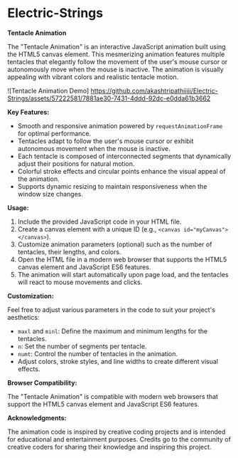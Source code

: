 # Electric-Strings

**Tentacle Animation**

The "Tentacle Animation" is an interactive JavaScript animation built using the HTML5 canvas element. This mesmerizing animation features multiple tentacles that elegantly follow the movement of the user's mouse cursor or autonomously move when the mouse is inactive. The animation is visually appealing with vibrant colors and realistic tentacle motion.

![Tentacle Animation Demo]
https://github.com/akashtripathiiiii/Electric-Strings/assets/57222581/7881ae30-7431-4ddd-92dc-e0dda61b3662


**Key Features:**

- Smooth and responsive animation powered by `requestAnimationFrame` for optimal performance.
- Tentacles adapt to follow the user's mouse cursor or exhibit autonomous movement when the mouse is inactive.
- Each tentacle is composed of interconnected segments that dynamically adjust their positions for natural motion.
- Colorful stroke effects and circular points enhance the visual appeal of the animation.
- Supports dynamic resizing to maintain responsiveness when the window size changes.

**Usage:**

1. Include the provided JavaScript code in your HTML file.
2. Create a canvas element with a unique ID (e.g., `<canvas id="myCanvas"></canvas>`).
3. Customize animation parameters (optional) such as the number of tentacles, their lengths, and colors.
4. Open the HTML file in a modern web browser that supports the HTML5 canvas element and JavaScript ES6 features.
5. The animation will start automatically upon page load, and the tentacles will react to mouse movements and clicks.

**Customization:**

Feel free to adjust various parameters in the code to suit your project's aesthetics:

- `maxl` and `minl`: Define the maximum and minimum lengths for the tentacles.
- `n`: Set the number of segments per tentacle.
- `numt`: Control the number of tentacles in the animation.
- Adjust colors, stroke styles, and line widths to create different visual effects.

**Browser Compatibility:**

The "Tentacle Animation" is compatible with modern web browsers that support the HTML5 canvas element and JavaScript ES6 features.

**Acknowledgments:**

The animation code is inspired by creative coding projects and is intended for educational and entertainment purposes. Credits go to the community of creative coders for sharing their knowledge and inspiring this project.
